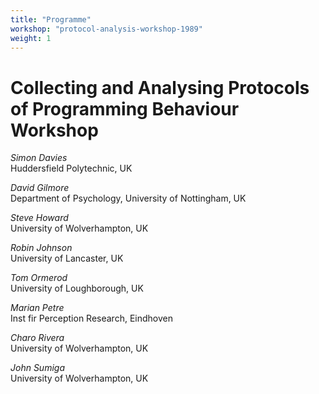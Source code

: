```yaml
---
title: "Programme"
workshop: "protocol-analysis-workshop-1989"
weight: 1
---
```


# Collecting and Analysing Protocols of Programming Behaviour Workshop

_Simon Davies_ \
Huddersfield Polytechnic, UK

_David Gilmore_ \
Department of Psychology, University of Nottingham, UK

_Steve Howard_ \
University of Wolverhampton, UK

_Robin Johnson_ \
University of Lancaster, UK

_Tom Ormerod_ \
University of Loughborough, UK

_Marian Petre_ \
Inst fir Perception Research, Eindhoven

_Charo Rivera_ \
University of Wolverhampton, UK

_John Sumiga_ \
University of Wolverhampton, UK
